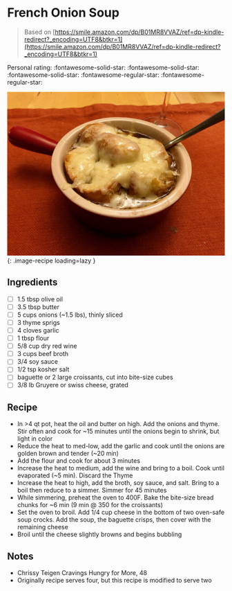 <!-- Do not modify sections with "AUTO-*". They are updated by make.py -->

# French Onion Soup

> Based on [https://smile.amazon.com/dp/B01MR8VVAZ/ref=dp-kindle-redirect?_encoding=UTF8&btkr=1](https://smile.amazon.com/dp/B01MR8VVAZ/ref=dp-kindle-redirect?_encoding=UTF8&btkr=1)

<!-- rating=3; (User can specify rating on scale of 1-5) -->
<!-- AUTO-UserRating -->
Personal rating: :fontawesome-solid-star: :fontawesome-solid-star: :fontawesome-solid-star: :fontawesome-regular-star: :fontawesome-regular-star:
<!-- /AUTO-UserRating -->

<!-- AUTO-Image -->
![french_onion_soup.jpeg](./french_onion_soup.jpeg){: .image-recipe loading=lazy }
<!-- /AUTO-Image -->

## Ingredients

* [ ] 1.5 tbsp olive oil
* [ ] 3.5 tbsp butter
* [ ] 5 cups onions (~1.5 lbs), thinly sliced
* [ ] 3 thyme sprigs
* [ ] 4 cloves garlic
* [ ] 1 tbsp flour
* [ ] 5/8 cup dry red wine
* [ ] 3 cups beef broth
* [ ] 3/4 soy sauce
* [ ] 1/2 tsp kosher salt
* [ ] baguette or 2 large croissants, cut into bite-size cubes
* [ ] 3/8 lb Gruyere or swiss cheese, grated

## Recipe

* In >4 qt pot, heat the oil and butter on high. Add the onions and thyme. Stir often and cook for ~15 minutes until the onions begin to shrink, but light in color
* Reduce the heat to med-low, add the garlic and cook until the onions are golden brown and tender (~20 min)
* Add the flour and cook for about 3 minutes
* Increase the heat to medium, add the wine and bring to a boil. Cook until evaporated (~5 min). Discard the Thyme
* Increase the heat to high, add the broth, soy sauce, and salt. Bring to a boil then reduce to a simmer. Simmer for 45 minutes
* While simmering, preheat the oven to 400F. Bake the bite-size bread chunks for ~6 min (9 min @ 350 for the croissants)
* Set the oven to broil. Add 1/4 cup cheese in the bottom of two oven-safe soup crocks. Add the soup, the baguette crisps, then cover with the remaining cheese
* Broil until the cheese slightly browns and begins bubbling

## Notes

* Chrissy Teigen Cravings Hungry for More, 48
* Originally recipe serves four, but this recipe is modified to serve two
